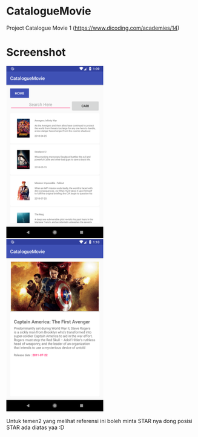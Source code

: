 # CatalogueMovie
Project Catalogue Movie 1 (https://www.dicoding.com/academies/14)
# Screenshot
<img src="Images/1.png" width="256">&nbsp;&nbsp;&nbsp;
<img src="Images/2.png" width="256">

Untuk temen2 yang melihat referensi ini boleh minta STAR nya dong posisi STAR ada diatas yaa :D
